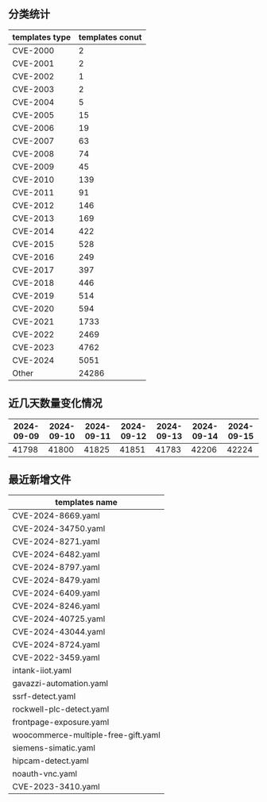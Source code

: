 ## 分类统计
| templates type | templates conut | 
| --- | --- |
| CVE-2000 | 2 |
| CVE-2001 | 2 |
| CVE-2002 | 1 |
| CVE-2003 | 2 |
| CVE-2004 | 5 |
| CVE-2005 | 15 |
| CVE-2006 | 19 |
| CVE-2007 | 63 |
| CVE-2008 | 74 |
| CVE-2009 | 45 |
| CVE-2010 | 139 |
| CVE-2011 | 91 |
| CVE-2012 | 146 |
| CVE-2013 | 169 |
| CVE-2014 | 422 |
| CVE-2015 | 528 |
| CVE-2016 | 249 |
| CVE-2017 | 397 |
| CVE-2018 | 446 |
| CVE-2019 | 514 |
| CVE-2020 | 594 |
| CVE-2021 | 1733 |
| CVE-2022 | 2469 |
| CVE-2023 | 4762 |
| CVE-2024 | 5051 |
| Other | 24286 |
## 近几天数量变化情况
|2024-09-09 | 2024-09-10 | 2024-09-11 | 2024-09-12 | 2024-09-13 | 2024-09-14 | 2024-09-15|
|--- | ------ | ------ | ------ | ------ | ------ | ---|
|41798 | 41800 | 41825 | 41851 | 41783 | 42206 | 42224|
## 最近新增文件
| templates name | 
| --- |
| CVE-2024-8669.yaml |
| CVE-2024-34750.yaml |
| CVE-2024-8271.yaml |
| CVE-2024-6482.yaml |
| CVE-2024-8797.yaml |
| CVE-2024-8479.yaml |
| CVE-2024-6409.yaml |
| CVE-2024-8246.yaml |
| CVE-2024-40725.yaml |
| CVE-2024-43044.yaml |
| CVE-2024-8724.yaml |
| CVE-2022-3459.yaml |
| intank-iiot.yaml |
| gavazzi-automation.yaml |
| ssrf-detect.yaml |
| rockwell-plc-detect.yaml |
| frontpage-exposure.yaml |
| woocommerce-multiple-free-gift.yaml |
| siemens-simatic.yaml |
| hipcam-detect.yaml |
| noauth-vnc.yaml |
| CVE-2023-3410.yaml |
